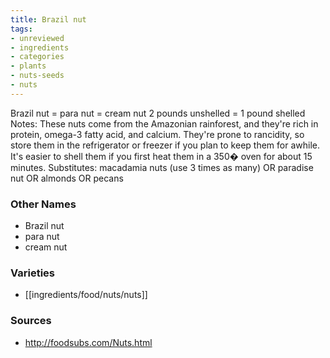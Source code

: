 ```yaml
---
title: Brazil nut
tags:
- unreviewed
- ingredients
- categories
- plants
- nuts-seeds
- nuts
---
```

Brazil nut = para nut = cream nut 2 pounds unshelled = 1 pound shelled Notes: These nuts come from the Amazonian rainforest, and they're rich in protein, omega-3 fatty acid, and calcium. They're prone to rancidity, so store them in the refrigerator or freezer if you plan to keep them for awhile. It's easier to shell them if you first heat them in a 350� oven for about 15 minutes. Substitutes: macadamia nuts (use 3 times as many) OR paradise nut OR almonds OR pecans

### Other Names

* Brazil nut
* para nut
* cream nut

### Varieties

* [[ingredients/food/nuts/nuts]]

### Sources
* http://foodsubs.com/Nuts.html

